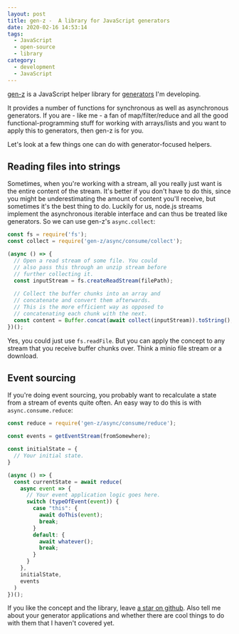 ```yaml
---
layout: post
title: gen-z -  A library for JavaScript generators
date: 2020-02-16 14:53:14
tags:
  - JavaScript
  - open-source
  - library
category:
  - development
  - JavaScript
---
```


[gen-z](https://github.com/yeldiRium/gen-z) is a JavaScript helper library for [generators](https://developer.mozilla.org/en-US/docs/Web/JavaScript/Reference/Global_Objects/Generator) I'm developing.

It provides a number of functions for synchronous as well as asynchronous
generators. If you are - like me - a fan of map/filter/reduce and all the good
functional-programming stuff for working with arrays/lists and you want to apply this
to generators, then gen-z is for you.

Let's look at a few things one can do with generator-focused helpers.

## Reading files into strings

Sometimes, when you're working with a stream, all you really just want is the
entire content of the stream. It's better if you don't have to do this, since
you might be underestimating the amount of content you'll receive, but sometimes
it's the best thing to do.
Luckily for us, node.js streams implement the asynchronous iterable interface
and can thus be treated like generators. So we can use gen-z's `async.collect`:

```javascript
const fs = require('fs');
const collect = require('gen-z/async/consume/collect');

(async () => {
  // Open a read stream of some file. You could
  // also pass this through an unzip stream before
  // further collecting it.
  const inputStream = fs.createReadStream(filePath);
    
  // Collect the buffer chunks into an array and
  // concatenate and convert them afterwards.
  // This is the more efficient way as opposed to
  // concatenating each chunk with the next.
  const content = Buffer.concat(await collect(inputStream)).toString();
})();
```

Yes, you could just use `fs.readFile`. But you can apply the concept to any
stream that you receive buffer chunks over. Think a minio file stream or a
download.

## Event sourcing

If you're doing event sourcing, you probably want
to recalculate a state from a stream of events
quite often. An easy way to do this is with `async.consume.reduce`:

```javascript
const reduce = require('gen-z/async/consume/reduce');

const events = getEventStream(fromSomewhere);

const initialState = {
  // Your initial state.
}

(async () => {
  const currentState = await reduce(
    async event => {
      // Your event application logic goes here.
      switch (typeOfEvent(event)) {
        case "this": {
          await doThis(event);
          break;
        }
        default: {
          await whatever();
          break;
        }
      }
    },
    initialState,
    events
  )
})();
```

If you like the concept and the library, leave [a star on github](https://github.com/yeldiRium/gen-z).
Also tell me about your generator applications and whether there are cool things
to do with them that I haven't covered yet.

